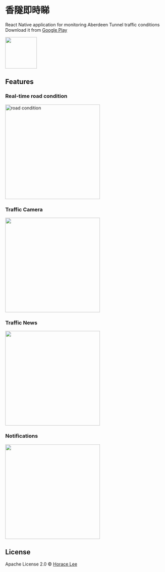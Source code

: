 # 香隧即時睇

React Native application for monitoring Aberdeen Tunnel traffic conditions
Download it from [Google Play](https://play.google.com/store/apps/details?id=com.southtransport.southtransport_abt_app)


<img src="https://lh3.googleusercontent.com/JtqaHXr6qxHg79lRkdYDy8unMoPeKUbr-yszk0KT_Q-SqoqeAgwgwPnR3638fYSV7IOR=w300-rw" alt="" width="100" />

## Features

### Real-time road condition

<img src="https://lh3.googleusercontent.com/sCKXLBx4dkMHYvfX4nusfLcwT7DkFYJIJGNwmrcu9KLrqSgyvhqJqc_wGgOTjlsCueE" alt="road condition" width="300" />

### Traffic Camera

<img src="https://lh3.googleusercontent.com/7pz6nZJjHCosN07XuwwdUEAZuhuXVuRl-IvhR1JkrF5qD0sGiBAo3KgnjHQCu7BZfUE=h900-rw" alt="" width="300" />

### Traffic News

<img src="https://lh3.googleusercontent.com/f1IT39fjNT0Qye82nN6m8q1uihMoh0c-0Xi84CYAZ1w59Cu7R8efyJFThYwjmJ0vn2M=h900-rw" width="300">

### Notifications

<img src="https://lh3.googleusercontent.com/ZC37d3il-JIWDm3gf2dO0QZLxBChTQimrJGohrZcWJbs2mi49C9g-b6r2BxVtjHlwtE=h900-rw" width="300">

## License

Apache License 2.0 © [Horace Lee](https://github.com/horacehylee)